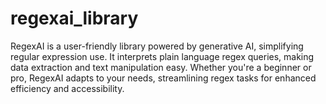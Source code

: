 # regexai_library
RegexAI is a user-friendly library powered by generative AI, simplifying regular expression use. It interprets plain language regex queries, making data extraction and text manipulation easy. Whether you're a beginner or pro, RegexAI adapts to your needs, streamlining regex tasks for enhanced efficiency and accessibility.
